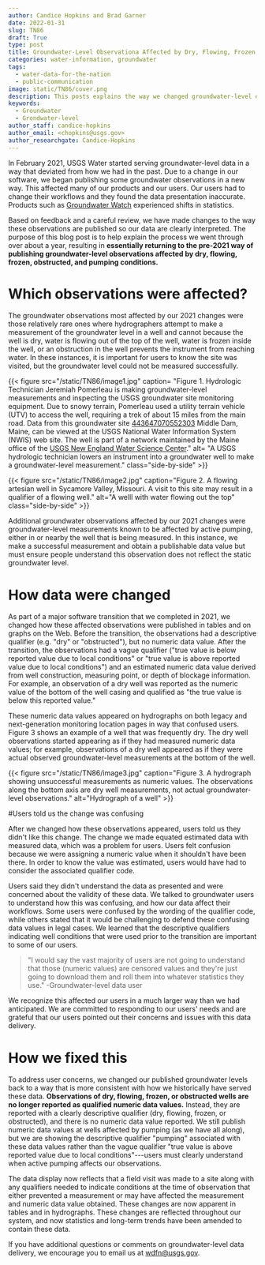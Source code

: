 ```yaml
---
author: Candice Hopkins and Brad Garner
date: 2022-01-31
slug: TN86
draft: True
type: post
title: Groundwater-Level Observationa Affected by Dry, Flowing, Frozen, Obstructed, and Pumping Conditions
categories: water-information, groundwater
tags:
  - water-data-for-the-nation
  - public-communication
image: static/TN86/cover.png
description: This posts explains the way we changed groundwater-level observations to the pre-2021 way of publishing observations.
keywords:
  - Groundwater
  - Grondwater-level
author_staff: candice-hopkins
author_email: <chopkins@usgs.gov>
author_researchgate: Candice-Hopkins
---
```



In February 2021, USGS Water started serving groundwater-level data in a
way that deviated from how we had in the past. Due to a change in our
software, we began publishing some groundwater observations in a new
way. This affected many of our products and our users. Our users had to
change their workflows and they found the data presentation inaccurate.
Products such as [Groundwater
Watch](https://groundwaterwatch.usgs.gov/) experienced shifts in statistics.

Based on feedback and a careful review, we have made changes to the way
these observations are published so our data are clearly interpreted.
The purpose of this blog post is to help explain the process we went
through over about a year, resulting in **essentially returning to
the pre-2021 way of publishing groundwater-level observations affected
by dry, flowing, frozen, obstructed, and pumping conditions.**

# Which observations were affected?

The groundwater observations most affected by our 2021 changes were
those relatively rare ones where hydrographers attempt to make a
measurement of the groundwater level in a well and cannot because the
well is dry, water is flowing out of the top of the well, water is
frozen inside the well, or an obstruction in the well prevents the
instrument from reaching water. In these instances, it is important for
users to know the site was visited, but the groundwater level could not
be measured successfully.

<div class="grid-row">

{{< figure src="/static/TN86/image1.jpg" caption= "Figure 1. Hydrologic Technician Jeremiah Pomerleau is making groundwater-level measurements and inspecting the USGS groundwater site monitoring equipment. Due to snowy terrain, Pomerleau used a utility terrain vehicle (UTV) to access the well, requiring a trek of about 15 miles from the main road. Data from this groundwater site [443647070552303](https://waterdata.usgs.gov/monitoring-location/443647070552303/) Middle Dam, Maine, can be viewed at the USGS National Water Information System (NWIS) web site. The well is part of a network maintained by the Maine office of the [USGS New England Water Science
Center](https://www.usgs.gov/centers/new-england-water)." alt= "A USGS hydrologic technician lowers an instrument into a groundwater well
to make a groundwater-level measurement." class="side-by-side" >}}

{{< figure src="/static/TN86/image2.jpg" caption="Figure 2. A flowing artesian well in Sycamore Valley, Missouri. A visit to this site may result in a qualifier of a flowing well." alt="A welll with water flowing out the top" class="side-by-side" >}}

</div>


Additional groundwater observations affected by our 2021 changes were
groundwater-level measurements known to be affected by active pumping,
either in or nearby the well that is being measured. In this instance,
we make a successful measurement and obtain a publishable data value but
must ensure people understand this observation does not reflect the
static groundwater level.

# How data were changed

As part of a major software transition that we completed in 2021, we
changed how these affected observations were published in tables and on
graphs on the Web. Before the transition, the observations had a
descriptive qualifier (e.g. "dry" or "obstructed"), but no numeric data
value. After the transition, the observations had a vague qualifier
("true value is below reported value due to local conditions" or "true
value is above reported value due to local conditions") and an estimated
numeric data value derived from well construction, measuring point, or
depth of blockage information. For example, an observation of a dry well
was reported as the numeric value of the bottom of the well casing and
qualified as "the true value is below this reported value."

These numeric data values appeared on hydrographs on both legacy and
next-generation monitoring location pages in way that confused users.
Figure 3 shows an example of a well that was frequently dry. The dry
well observations started appearing as if they had measured numeric data
values; for example, observations of a dry well appeared as if they were
actual observed groundwater-level measurements at the bottom of the
well.

<div>

{{< figure src="/static/TN86/image3.jpg" caption="Figure 3. A hydrograph showing unsuccessful measurements as numeric values. The observations along the bottom axis are dry well measurements, not actual groundwater-level observations." alt="Hydrograph of a well" >}}

</div>


#Users told us the change was confusing

After we changed how these observations appeared, users told us they
didn't like this change. The change we made equated estimated data with
measured data, which was a problem for users. Users felt confusion
because we were assigning a numeric value when it shouldn't have been
there. In order to know the value was estimated, users would have had to
consider the associated qualifier code.

Users said they didn't understand the data as presented and were
concerned about the validity of these data. We talked to groundwater
users to understand how this was confusing, and how our data affect
their workflows. Some users were confused by the wording of the
qualifier code, while others stated that it would be challenging to
defend these confusing data values in legal cases. We learned that the
descriptive qualifiers indicating well conditions that were used prior
to the transition are important to some of our users.

>"I would say the vast majority of users are not going to understand that
>those (numeric values) are censored values and they're just going to
>download them and roll them into whatever statistics they use."
>-Groundwater-level data user

We recognize this affected our users in a much larger way than we had
anticipated. We are committed to responding to our users' needs and are
grateful that our users pointed out their concerns and issues with this
data delivery.

# How we fixed this

To address user concerns, we changed our published groundwater levels
back to a way that is more consistent with how we historically have
served these data. **Observations of dry, flowing, frozen, or obstructed
wells are no longer reported as qualified numeric data values.**
Instead, they are reported with a clearly descriptive qualifier (dry,
flowing, frozen, or obstructed), and there is no numeric data value
reported. We still publish numeric data values at wells affected by
pumping (as we have all along), but we are showing the descriptive
qualifier "pumping" associated with these data values rather than the
vague qualifier "true value is above reported value due to local
conditions"---users must clearly understand when active pumping affects
our observations.

The data display now reflects that a field visit was made to a site
along with any qualifiers needed to indicate conditions at the time of
observation that either prevented a measurement or may have affected the
measurement and numeric data value obtained. These changes are now
apparent in tables and in hydrographs. These changes are reflected
throughout our system, and now statistics and long-term trends have been
amended to contain these data.

If you have additional questions or comments on groundwater-level data
delivery, we encourage you to email us at <wdfn@usgs.gov>.
